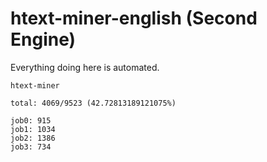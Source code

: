 # htext-miner-english (Second Engine)

Everything doing here is automated.

```
htext-miner

total: 4069/9523 (42.72813189121075%)

job0: 915
job1: 1034
job2: 1386
job3: 734
```